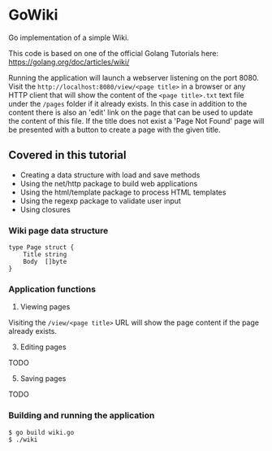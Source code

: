 # GoWiki
Go implementation of a simple Wiki.

This code is based on one of the official Golang Tutorials here: https://golang.org/doc/articles/wiki/

Running the application will launch a webserver listening on the port 8080. Visit the `http://localhost:8080/view/<page title>` in a browser or any HTTP client that will show the content of the `<page title>.txt` text file under the `/pages` folder if it already exists. In this case in addition to the content there is also an 'edit' link on the page that can be used to update the content of this file. If the title does not exist a 'Page Not Found' page will be presented with a button to create a page with the given title.


## Covered in this tutorial

- Creating a data structure with load and save methods
- Using the net/http package to build web applications
- Using the html/template package to process HTML templates
- Using the regexp package to validate user input
- Using closures


### Wiki page data structure

```
type Page struct {
    Title string
    Body  []byte
}
```

### Application functions

1. Viewing pages

Visiting the `/view/<page title>` URL will show the page content if the page already exists.

3. Editing pages

TODO

5. Saving pages

TODO


### Building and running the application

```
$ go build wiki.go
$ ./wiki
```
